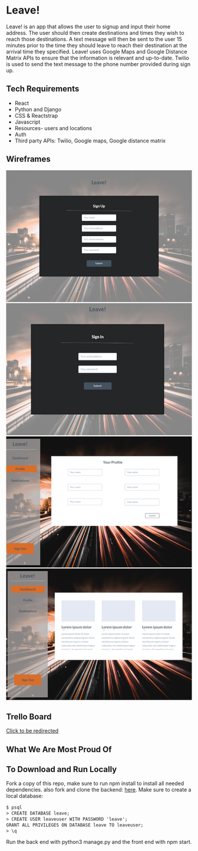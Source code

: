 # Leave!

Leave! is an app that allows the user to signup and input their home address. The user should then create destinations and times they wish to reach those destinations. A text message will then be sent to the user 15 minutes prior to the time they should leave to reach their destination at the arrival time they specified. 
Leave! uses Google Maps and Google Distance Matrix APIs to ensure that the information is relevant and up-to-date. Twilio is used to send the text message to the phone number provided during sign up.

## Tech Requirements

* React
* Python and Django
* CSS & Reactstrap
* Javascript
* Resources- users and locations
* Auth
* Third party APIs: Twilio, Google maps, Google distance matrix

## Wireframes

![Sign Up Page](src/images/ScreenShot2018-05-29at2.30.01PM.png)
![Sign In Page](src/images/ScreenShot2018-05-29at2.29.41PM.png)
![Profile Page](src/images/ScreenShot2018-05-29at2.29.20PM.png)
![Dashboard Page](src/images/ScreenShot2018-05-29at2.28.04PM.png)

## Trello Board
[Click to be redirected](https://trello.com/b/YndRvBUZ/group-proj-rk-bd-ab)

## What We Are Most Proud Of



## To Download and Run Locally
Fork a copy of this repo, make sure to run npm install to install all needed dependencies. also fork and clone the backend: [here](https://github.com/410dood/django-rest). Make sure to create a local database:
```
$ psql
> CREATE DATABASE leave;
> CREATE USER leaveuser WITH PASSWORD 'leave';
GRANT ALL PRIVILEGES ON DATABASE leave TO leaveuser;
> \q
```
Run the back end with python3 manage.py and the front end with npm start.

